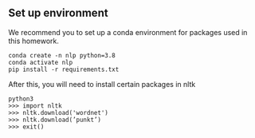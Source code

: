 ## Set up environment
We recommend you to set up a conda environment for packages used in this homework.
```
conda create -n nlp python=3.8
conda activate nlp
pip install -r requirements.txt
```

After this, you will need to install certain packages in nltk
```
python3
>>> import nltk
>>> nltk.download('wordnet')
>>> nltk.download(’punkt’)
>>> exit()
```